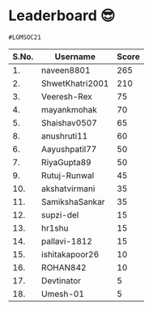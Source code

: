 # Leaderboard 😎
```
#LGMSOC21
```

| S.No. | Username           | Score |
| ----  | -----------        |-------|
| 1.    | naveen8801         | 265   |
| 2.    | ShwetKhatri2001    | 210   |
| 3.    | Veeresh-Rex        | 75    |
| 4.    | mayankmohak        | 70    |
| 5.    | Shaishav0507       | 65    |
| 8.    | anushruti11        | 60    |
| 6.    | Aayushpatil77      | 50    |
| 7.    | RiyaGupta89        | 50    |
| 9.    | Rutuj-Runwal       | 45    |
| 10.   | akshatvirmani      | 35    |
| 11.   | SamikshaSankar     | 35    |
| 12.   | supzi-del          | 15    |
| 13.   | hr1shu             | 15    |
| 14.   | pallavi-1812       | 15    |
| 15.   | ishitakapoor26     | 10    |
| 16.   | ROHAN842           | 10    |
| 17.   | Devtinator         | 5     |
| 18.   | Umesh-01           | 5     |
